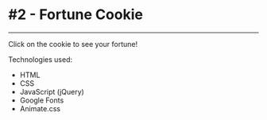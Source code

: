 # #2 - Fortune Cookie
---
Click on the cookie to see your fortune!

Technologies used:
- HTML
- CSS
- JavaScript (jQuery)
- Google Fonts
- Animate.css

